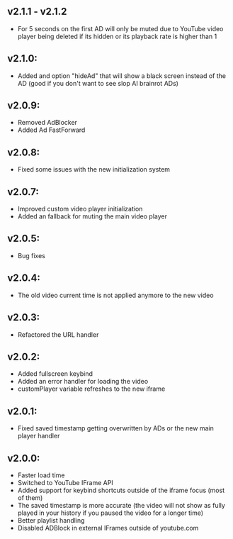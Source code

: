 ## v2.1.1 - v2.1.2
   - For 5 seconds on the first AD will only be muted due to YouTube video player being deleted if its hidden or its playback rate is higher than 1

## v2.1.0:
   - Added and option "hideAd" that will show a black screen instead of the AD (good if you don't want to see slop AI brainrot ADs)

## v2.0.9:
   - Removed AdBlocker
   - Added Ad FastForward

## v2.0.8:
   - Fixed some issues with the new initialization system

## v2.0.7:
   - Improved custom video player initialization
   - Added an fallback for muting the main video player

## v2.0.5:
   - Bug fixes

## v2.0.4:
   - The old video current time is not applied anymore to the new video
     
## v2.0.3:
   - Refactored the URL handler

## v2.0.2:
   - Added fullscreen keybind
   - Added an error handler for loading the video
   - customPlayer variable refreshes to the new iframe

## v2.0.1:
   - Fixed saved timestamp getting overwritten by ADs or the new main player handler

## v2.0.0:
   - Faster load time
   - Switched to YouTube IFrame API
   - Added support for keybind shortcuts outside of the iframe focus (most of them)
   - The saved timestamp is more accurate (the video will not show as fully played in your history if you paused the video for a longer time)
   - Better playlist handling
   - Disabled ADBlock in external IFrames outside of youtube.com
